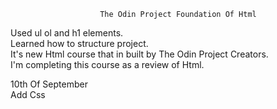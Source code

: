                         The Odin Project Foundation Of Html

Used ul ol and h1 elements.  
Learned how to structure project.  
It's new Html course that in built by The Odin Project Creators.  
I'm completing this course as a review of Html. 

10th Of September  
Add Css
